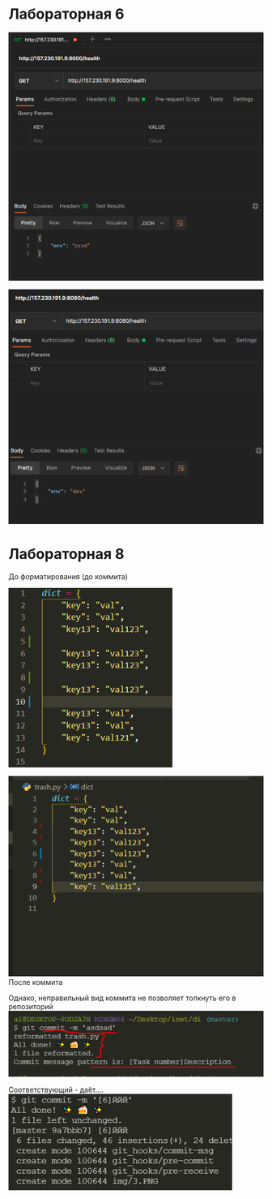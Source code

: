 # Лабораторная 6
![](img/1.PNG)


![](img/2.PNG)

# Лабораторная 8
До форматирования (до коммита)

![](img/3.PNG)

![](img/4.PNG)
После коммита

Однако, неправильный вид коммита не позволяет толкнуть его в репозиторий
![](img/5.PNG)

Соответствующий - даёт....
![](img/6.PNG)

